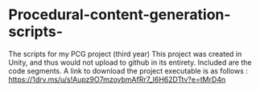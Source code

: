 # Procedural-content-generation-scripts-
The scripts for my PCG project (third year)
This project was created in Unity, and thus would not upload to github in its entirety. Included are the code segments.
A link to download the project executable is as follows :  
https://1drv.ms/u/s!Aupz9O7mzovbmAfRr7_I6H62DTtv?e=tMrD4n

